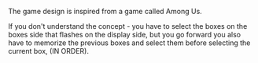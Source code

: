 The game design is inspired from a game called Among Us.

If you don't understand the concept - you have to select the boxes on the boxes side that flashes on the display side, but you go forward you also have to memorize the previous boxes and select them before selecting the current box, (IN ORDER).

